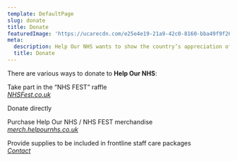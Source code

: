 ```yaml
---
template: DefaultPage
slug: donate
title: Donate
featuredImage: 'https://ucarecdn.com/e25e4e19-21a9-42c0-8160-bba49f9f2613/'
meta:
  description: Help Our NHS wants to show the country’s appreciation of frontline NHS staff by providing them with sustenance & supplies while they work tirelessly on our behalf via a combination of fundraising and donations.
  title: Donate
---
```

There are various ways to donate to **Help Our NHS**:

Take part in the “NHS FEST” raffle\
*[NHSFest.co.uk](www.nhsfest.co.uk)*

Donate directly

Purchase Help Our NHS / NHS FEST merchandise\
*[merch.helpournhs.co.uk](merch.helpournhs.co.uk)*

Provide supplies to be included in frontline staff care packages\
*[Contact](/contact)*